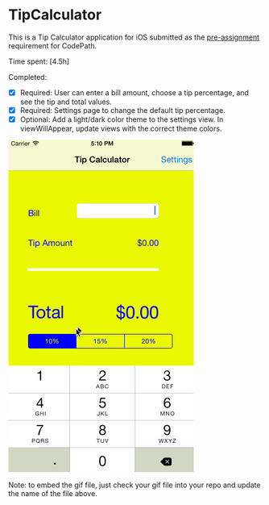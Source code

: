 # TipCalculator

This is a Tip Calculator application for iOS submitted as the [pre-assignment](https://gist.github.com/timothy1ee/7747214) requirement for CodePath.

Time spent: [4.5h]

Completed:

* [x] Required: User can enter a bill amount, choose a tip percentage, and see the tip and total values.
* [x] Required: Settings page to change the default tip percentage.
* [x] Optional: Add a light/dark color theme to the settings view. In viewWillAppear, update views with the correct theme colors.

![Video Walkthrough](tipCalculator.gif)

Note: to embed the gif file, just check your gif file into your repo and update the name of the file above.
